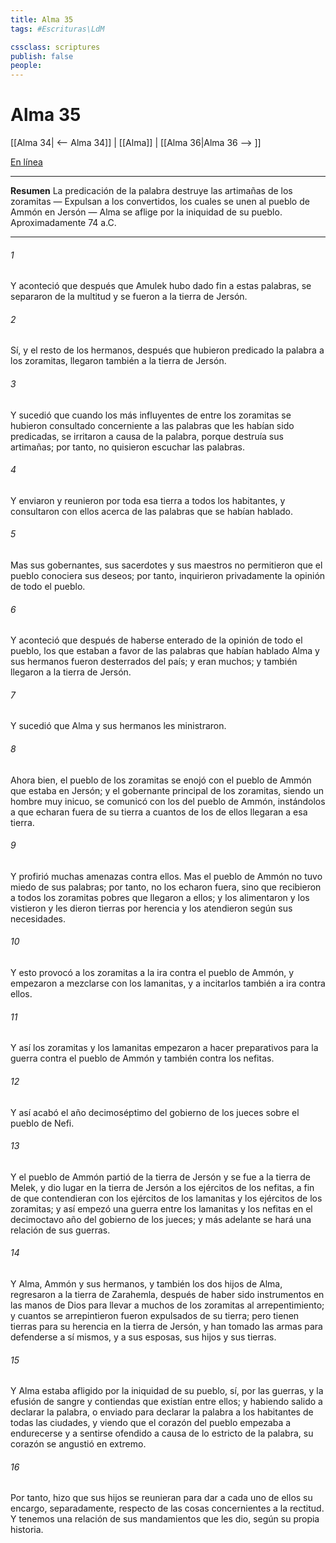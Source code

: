 ```yaml
---
title: Alma 35
tags: #Escrituras\LdM

cssclass: scriptures
publish: false
people:
---
```


# Alma 35
[[Alma 34| <-- Alma 34]] | [[Alma]] | [[Alma 36|Alma 36 --> ]]

[En línea](https://churchofjesuschrist.org/study/scriptures/bofm/alma/35?lang=spa)

---
__Resumen__
La predicación de la palabra destruye las artimañas de los zoramitas — Expulsan a los convertidos, los cuales se unen al pueblo de Ammón en Jersón — Alma se aflige por la iniquidad de su pueblo. Aproximadamente 74 a.C.

---
###### 1 
Y aconteció que después que Amulek hubo dado fin a estas palabras, se separaron de la multitud y se fueron a la tierra de Jersón.

###### 2 
Sí, y el resto de los hermanos, después que hubieron predicado la palabra a los zoramitas, llegaron también a la tierra de Jersón.

###### 3 
Y sucedió que cuando los más influyentes de entre los zoramitas se hubieron consultado concerniente a las palabras que les habían sido predicadas, se irritaron a causa de la palabra, porque destruía sus artimañas; por tanto, no quisieron escuchar las palabras.

###### 4 
Y enviaron y reunieron por toda esa tierra a todos los habitantes, y consultaron con ellos acerca de las palabras que se habían hablado.

###### 5 
Mas sus gobernantes, sus sacerdotes y sus maestros no permitieron que el pueblo conociera sus deseos; por tanto, inquirieron privadamente la opinión de todo el pueblo.

###### 6 
Y aconteció que después de haberse enterado de la opinión de todo el pueblo, los que estaban a favor de las palabras que habían hablado Alma y sus hermanos fueron desterrados del país; y eran muchos; y también llegaron a la tierra de Jersón.

###### 7 
Y sucedió que Alma y sus hermanos les ministraron.

###### 8 
Ahora bien, el pueblo de los zoramitas se enojó con el pueblo de Ammón que estaba en Jersón; y el gobernante principal de los zoramitas, siendo un hombre muy inicuo, se comunicó con los del pueblo de Ammón, instándolos a que echaran fuera de su tierra a cuantos de los de ellos llegaran a esa tierra.

###### 9 
Y profirió muchas amenazas contra ellos. Mas el pueblo de Ammón no tuvo miedo de sus palabras; por tanto, no los echaron fuera, sino que recibieron a todos los zoramitas pobres que llegaron a ellos; y los alimentaron y los vistieron y les dieron tierras por herencia y los atendieron según sus necesidades.

###### 10 
Y esto provocó a los zoramitas a la ira contra el pueblo de Ammón, y empezaron a mezclarse con los lamanitas, y a incitarlos también a ira contra ellos.

###### 11 
Y así los zoramitas y los lamanitas empezaron a hacer preparativos para la guerra contra el pueblo de Ammón y también contra los nefitas.

###### 12 
Y así acabó el año decimoséptimo del gobierno de los jueces sobre el pueblo de Nefi.

###### 13 
Y el pueblo de Ammón partió de la tierra de Jersón y se fue a la tierra de Melek, y dio lugar en la tierra de Jersón a los ejércitos de los nefitas, a fin de que contendieran con los ejércitos de los lamanitas y los ejércitos de los zoramitas; y así empezó una guerra entre los lamanitas y los nefitas en el decimoctavo año del gobierno de los jueces; y más adelante se hará una relación de sus guerras.

###### 14 
Y Alma, Ammón y sus hermanos, y también los dos hijos de Alma, regresaron a la tierra de Zarahemla, después de haber sido instrumentos en las manos de Dios para llevar a muchos de los zoramitas al arrepentimiento; y cuantos se arrepintieron fueron expulsados de su tierra; pero tienen tierras para su herencia en la tierra de Jersón, y han tomado las armas para defenderse a sí mismos, y a sus esposas, sus hijos y sus tierras.

###### 15 
Y Alma estaba afligido por la iniquidad de su pueblo, sí, por las guerras, y la efusión de sangre y contiendas que existían entre ellos; y habiendo salido a declarar la palabra, o enviado para declarar la palabra a los habitantes de todas las ciudades, y viendo que el corazón del pueblo empezaba a endurecerse y a sentirse ofendido a causa de lo estricto de la palabra, su corazón se angustió en extremo.

###### 16 
Por tanto, hizo que sus hijos se reunieran para dar a cada uno de ellos su encargo, separadamente, respecto de las cosas concernientes a la rectitud. Y tenemos una relación de sus mandamientos que les dio, según su propia historia.

